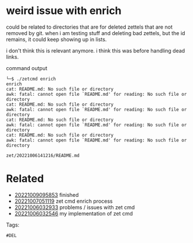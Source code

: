 # weird issue with enrich

could be related to directories that are for deleted zettels that are not removed by git.
when i am testing stuff and deleting bad zettels, but the id remains, it could keep showing up in lists.

i don't think this is relevant anymore.
i think this was before handling dead links.

command output

```
└─$ ./zetcmd enrich
enrich
cat: README.md: No such file or directory
awk: fatal: cannot open file `README.md' for reading: No such file or directory
cat: README.md: No such file or directory
awk: fatal: cannot open file `README.md' for reading: No such file or directory
cat: README.md: No such file or directory
awk: fatal: cannot open file `README.md' for reading: No such file or directory
cat: README.md: No such file or directory
awk: fatal: cannot open file `README.md' for reading: No such file or directory
```

` zet/20221006141216/README.md `

# Related

- [20221009095853](/zet/20221009095853/README.md) finished
- [20221007051119](/zet/20221007051119/README.md) zet cmd enrich process
- [20221006032933](/zet/20221006032933/README.md) problems / issues with zet cmd
- [20221006032546](/zet/20221006032546/README.md) my implementation of zet cmd

Tags:

    #DEL

